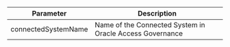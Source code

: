 | Parameter                         | Description                                              |
|-----------------------------------|----------------------------------------------------------|
| connectedSystemName               | Name of the Connected System in Oracle Access Governance |
